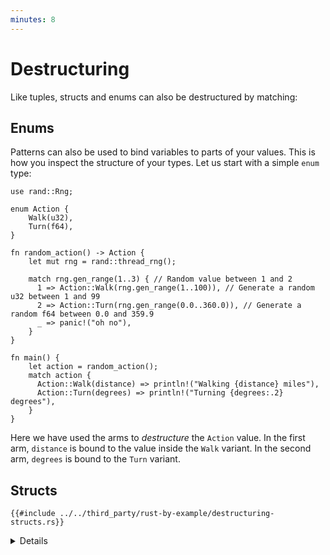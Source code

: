```yaml
---
minutes: 8
---
```


# Destructuring

Like tuples, structs and enums can also be destructured by matching:

## Enums

Patterns can also be used to bind variables to parts of your values. This is how
you inspect the structure of your types. Let us start with a simple `enum` type:

```rust,editable
use rand::Rng;

enum Action {
    Walk(u32),
    Turn(f64),
}

fn random_action() -> Action {
    let mut rng = rand::thread_rng();

    match rng.gen_range(1..3) { // Random value between 1 and 2
      1 => Action::Walk(rng.gen_range(1..100)), // Generate a random u32 between 1 and 99
      2 => Action::Turn(rng.gen_range(0.0..360.0)), // Generate a random f64 between 0.0 and 359.9
      _ => panic!("oh no"),
    }
}

fn main() {
    let action = random_action();
    match action {
      Action::Walk(distance) => println!("Walking {distance} miles"),
      Action::Turn(degrees) => println!("Turning {degrees:.2} degrees"),
    }
}
```

Here we have used the arms to _destructure_ the `Action` value. In the first
arm, `distance` is bound to the value inside the `Walk` variant. In the second arm,
`degrees` is bound to the `Turn` variant.


## Structs

```rust,editable
{{#include ../../third_party/rust-by-example/destructuring-structs.rs}}
```

<details>

# Enums

Key points:

- The `if`/`else` expression is returning an enum that is later unpacked with a
  `match`.
- You can try adding a third variant to the enum definition and displaying the
  errors when running the code. Point out the places where your code is now
  inexhaustive and how the compiler tries to give you hints.
- The values in the enum variants can only be accessed after being pattern
  matched.
- Demonstrate what happens when the search is inexhaustive. Note the advantage
  the Rust compiler provides by confirming when all cases are handled.
- Save the result of `divide_in_two` in the `result` variable and `match` it in
  a loop. That won't compile because `msg` is consumed when matched. To fix it,
  match `&result` instead of `result`. That will make `msg` a reference so it
  won't be consumed. This
  ["match ergonomics"](https://rust-lang.github.io/rfcs/2005-match-ergonomics.html)
  appeared in Rust 2018. If you want to support older Rust, replace `msg` with
  `ref msg` in the pattern.

# Structs

- Change the literal values in `foo` to match with the other patterns.
- Add a new field to `Foo` and make changes to the pattern as needed.
- The distinction between a capture and a constant expression can be hard to
  spot. Try changing the `2` in the second arm to a variable, and see that it
  subtly doesn't work. Change it to a `const` and see it working again.

</details>
